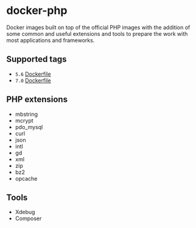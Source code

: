 # docker-php

Docker images built on top of the official PHP images with the addition of some common and useful extensions and tools to prepare the work with most applications and frameworks.

## Supported tags
* `5.6` [Dockerfile](5.6/Dockerfile)
* `7.0` [Dockerfile](7.0/Dockerfile)

## PHP extensions
* mbstring
* mcrypt
* pdo_mysql
* curl
* json
* intl
* gd
* xml
* zip
* bz2
* opcache

## Tools
* Xdebug
* Composer
